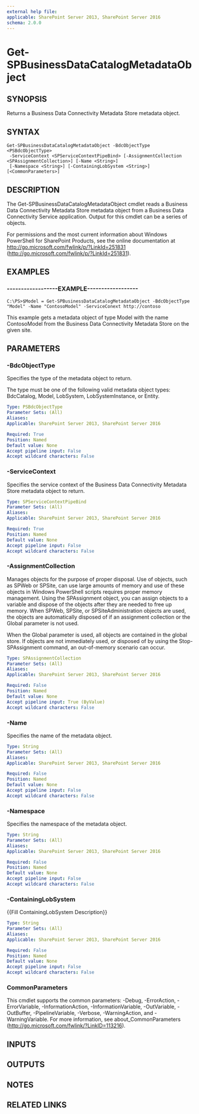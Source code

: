 ```yaml
---
external help file: 
applicable: SharePoint Server 2013, SharePoint Server 2016
schema: 2.0.0
---
```


# Get-SPBusinessDataCatalogMetadataObject

## SYNOPSIS

Returns a Business Data Connectivity Metadata Store metadata object.



## SYNTAX

```
Get-SPBusinessDataCatalogMetadataObject -BdcObjectType <PSBdcObjectType>
 -ServiceContext <SPServiceContextPipeBind> [-AssignmentCollection <SPAssignmentCollection>] [-Name <String>]
 [-Namespace <String>] [-ContainingLobSystem <String>] [<CommonParameters>]
```

## DESCRIPTION
The Get-SPBusinessDataCatalogMetadataObject cmdlet reads a Business Data Connectivity Metadata Store metadata object from a Business Data Connectivity Service application.
Output for this cmdlet can be a series of objects.

For permissions and the most current information about Windows PowerShell for SharePoint Products, see the online documentation at http://go.microsoft.com/fwlink/p/?LinkId=251831 (http://go.microsoft.com/fwlink/p/?LinkId=251831).

## EXAMPLES

### ------------------EXAMPLE------------------ 
```
C:\PS>$Model = Get-SPBusinessDataCatalogMetadataObject -BdcObjectType "Model" -Name "ContosoModel" -ServiceConext http://contoso
```

This example gets a metadata object of type Model with the name ContosoModel from the Business Data Connectivity Metadata Store on the given site.

## PARAMETERS

### -BdcObjectType
Specifies the type of the metadata object to return.

The type must be one of the following valid metadata object types: BdcCatalog, Model, LobSystem, LobSystemInstance, or Entity.

```yaml
Type: PSBdcObjectType
Parameter Sets: (All)
Aliases: 
Applicable: SharePoint Server 2013, SharePoint Server 2016

Required: True
Position: Named
Default value: None
Accept pipeline input: False
Accept wildcard characters: False
```

### -ServiceContext
Specifies the service context of the Business Data Connectivity Metadata Store metadata object to return.

```yaml
Type: SPServiceContextPipeBind
Parameter Sets: (All)
Aliases: 
Applicable: SharePoint Server 2013, SharePoint Server 2016

Required: True
Position: Named
Default value: None
Accept pipeline input: False
Accept wildcard characters: False
```

### -AssignmentCollection
Manages objects for the purpose of proper disposal.
Use of objects, such as SPWeb or SPSite, can use large amounts of memory and use of these objects in Windows PowerShell scripts requires proper memory management.
Using the SPAssignment object, you can assign objects to a variable and dispose of the objects after they are needed to free up memory.
When SPWeb, SPSite, or SPSiteAdministration objects are used, the objects are automatically disposed of if an assignment collection or the Global parameter is not used.

When the Global parameter is used, all objects are contained in the global store.
If objects are not immediately used, or disposed of by using the Stop-SPAssignment command, an out-of-memory scenario can occur.

```yaml
Type: SPAssignmentCollection
Parameter Sets: (All)
Aliases: 
Applicable: SharePoint Server 2013, SharePoint Server 2016

Required: False
Position: Named
Default value: None
Accept pipeline input: True (ByValue)
Accept wildcard characters: False
```

### -Name
Specifies the name of the metadata object.

```yaml
Type: String
Parameter Sets: (All)
Aliases: 
Applicable: SharePoint Server 2013, SharePoint Server 2016

Required: False
Position: Named
Default value: None
Accept pipeline input: False
Accept wildcard characters: False
```

### -Namespace
Specifies the namespace of the metadata object.

```yaml
Type: String
Parameter Sets: (All)
Aliases: 
Applicable: SharePoint Server 2013, SharePoint Server 2016

Required: False
Position: Named
Default value: None
Accept pipeline input: False
Accept wildcard characters: False
```

### -ContainingLobSystem
{{Fill ContainingLobSystem Description}}

```yaml
Type: String
Parameter Sets: (All)
Aliases: 
Applicable: SharePoint Server 2013, SharePoint Server 2016

Required: False
Position: Named
Default value: None
Accept pipeline input: False
Accept wildcard characters: False
```

### CommonParameters
This cmdlet supports the common parameters: -Debug, -ErrorAction, -ErrorVariable, -InformationAction, -InformationVariable, -OutVariable, -OutBuffer, -PipelineVariable, -Verbose, -WarningAction, and -WarningVariable. For more information, see about_CommonParameters (http://go.microsoft.com/fwlink/?LinkID=113216).

## INPUTS

## OUTPUTS

## NOTES

## RELATED LINKS

